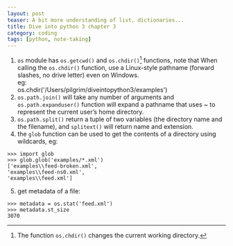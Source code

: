 ```yaml
---
layout: post
teaser: A bit more understanding of list, dictionaries...
title: Dive into python 3 chapter 3
category: coding
tags: [python, note-taking]
---
```


1. `os` module has `os.getcwd()` and `os.chdir()`[^1] functions, note that When calling the `os.chdir()` function, use a Linux-style pathname (forward slashes, no drive letter) even on Windows.     
eg:   
os.chdir('/Users/pilgrim/diveintopython3/examples')
2. `os.path.join()` will take any number of arguments and `os.path.expanduser()` function will expand a pathname that uses ~ to represent the current user’s home directory.
3. `os.path.split()` return a tuple of two variables (the directory name and the filename), and `splitext()` will return name and extension.
4. the `glob` function can be used to get the contents of a directory using wildcards, eg:
```
>>> import glob
>>> glob.glob('examples/*.xml')
['examples\\feed-broken.xml',
'examples\\feed-ns0.xml',
'examples\\feed.xml']
```
5. get metadata of a file:
```
>>> metadata = os.stat('feed.xml')
>>> metadata.st_size 
3070
```
[^1]:
    The function `os.chdir()` changes the current working directory.
